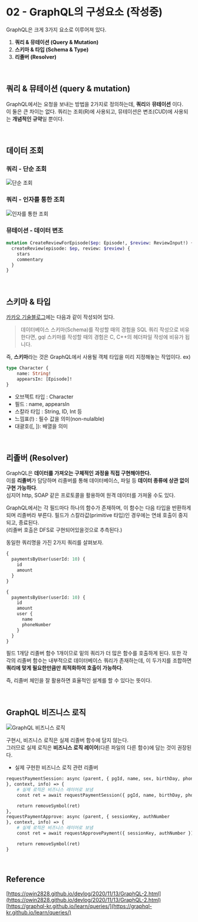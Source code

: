 # 02 - GraphQL의 구성요소 (작성중)
GraphQL은 크게 3가지 요소로 이루어져 있다.  
1. **쿼리 & 뮤테이션 (Query & Mutation)**  
2. **스키마 & 타입 (Schema & Type)**  
3. **리졸버 (Resolver)**  

<br>

## 쿼리 & 뮤테이션 (query & mutation)
GraphQL에서는 요청을 보내는 방법을 2가지로 정의하는데, **쿼리**와 **뮤테이션** 이다.  
이 둘은 큰 차이는 없다. 쿼리는 조회(R)에 사용되고, 뮤테이션은 변조(CUD)에 사용되는 **개념적인 규약**일 뿐이다.

<br>

## 데이터 조회

### 쿼리 - 단순 조회  
![단순 조회](https://github.com/l4279625/TIL/blob/main/images/GraphQL-02_01.PNG)

### 쿼리 - 인자를 통한 조회
![인자를 통한 조회](https://github.com/l4279625/TIL/blob/main/images/GraphQL-02_02.PNG)


### 뮤테이션 - 데이터 변조
```graphql
mutation CreateReviewForEpisode($ep: Episode!, $review: ReviewInput!) {
  createReview(episode: $ep, review: $review) {
    stars
    commentary
  }
}
```

<br>

## 스키마 & 타입
[카카오 기술블로그](https://tech.kakao.com/2019/08/01/graphql-basic/)에는 다음과 같이 작성되어 있다.
> 데이터베이스 스키마(Schema)를 작성할 때의 경험을 SQL 쿼리 작성으로 비유한다면, gql 스키마를 작성할 때의 경험은 C, C++의 헤더파일 작성에 비유가 됩니다.

즉, **스키마**라는 것은 GraphQL에서 사용될 객체 타입을 미리 지정해놓는 작업이다.
ex)
```graphQL
type Character {
    name: String!
    appearsIn: [Episode]!
}
```
- 오브젝트 타입 : Character
- 필드 : name, appearsIn
- 스칼라 타입 : String, ID, Int 등
- 느낌표(!) : 필수 값을 의미(non-nulalble)
- 대괄호([, ]): 배열을 의미

<br>

## 리졸버 (Resolver)
GraphQL은 **데이터를 가져오는 구체적인 과정을 직접 구현해야한다.**  
이를 **리졸버**가 담당하며 리졸버를 통해 데이터베이스, 파일 등 **데이터 종류에 상관 없이 구현 가능하다**.  
심지어 http, SOAP 같은 프로토콜을 활용하여 원격 데이터를 가져올 수도 있다.  

GraphQL에서는 각 필드마다 하나의 함수가 존재하며, 이 함수는 다음 타입을 반환하게 되며 리졸버라 부른다.
필드가 스칼라값(primitive 타입)인 경우에는 연쇄 호출이 중지되고, 종료된다.  
(리졸버 호출은 DFS로 구현되어있을것으로 추측된다.)  

동일한 쿼리명을 가진 2가지 쿼리를 살펴보자.
```graphql
{
  paymentsByUser(userId: 10) {
    id
    amount
  }
}

{
  paymentsByUser(userId: 10) {
    id
    amount
    user {
      name
      phoneNumber
    }
  }
}
```

필드 1개당 리졸버 함수 1개이므로 밑의 쿼리가 더 많은 함수를 호출하게 된다.
또한 각각의 리졸버 함수는 내부적으로 데이터베이스 쿼리가 존재하는데, 이 두가지를 조합하면 **쿼리에 맞게 필요한만큼만 최적화하여 호출이 가능하다**.  

즉, 리졸버 체인을 잘 활용하면 효율적인 설계를 할 수 있다는 뜻이다.

<br>

## GraphQL 비즈니스 로직
![GraphQL 비즈니스 로직](https://github.com/l4279625/TIL/blob/main/images/GraphQL-02_03.png)

구현시, 비즈니스 로직은 실제 리졸버 함수에 담지 않는다.  
그러므로 실제 로직은 **비즈니스 로직 레이어**(다른 파일의 다른 함수)에 담는 것이 권장된다.  
- 실제 구현한 비즈니스 로직 관련 리졸버
```graphql
requestPaymentSession: async (parent, { pgId, name, sex, birthDay, phoneNumber, amount, productName, ref 
}, context, info) => {
    # 실제 로직은 비즈니스 레이어로 보냄
    const ret = await requestPaymentSession({ pgId, name, birthDay, phoneNumber, sex, amount, productName, ref })

    return removeSymbol(ret)
},
requestPaymentApprove: async (parent, { sessionKey, authNumber
}, context, info) => {
    # 실제 로직은 비즈니스 레이어로 보냄
    const ret = await requestApprovePayment({ sessionKey, authNumber })

    return removeSymbol(ret)
}
```

<br>

## Reference
[https://owin2828.github.io/devlog/2020/11/13/GraphQL-2.html](https://owin2828.github.io/devlog/2020/11/13/GraphQL-2.html)  
[https://graphql-kr.github.io/learn/queries/](https://graphql-kr.github.io/learn/queries/)
